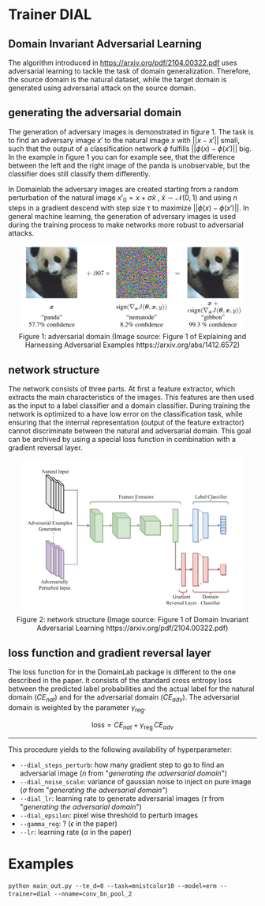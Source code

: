 # Trainer DIAL
## Domain Invariant Adversarial Learning

The algorithm introduced in https://arxiv.org/pdf/2104.00322.pdf uses adversarial learning to tackle the task of domain generalization. Therefore, the source domain is the natural dataset, while the target domain is generated using adversarial attack on the source domain.


## generating the adversarial domain

The generation of adversary images is demonstrated in figure 1.
The task is to find an adversary image $x'$ to the natural image $x$ with $||x- x'||$ small, such that the output of a classification network $\phi$ fulfills $||\phi(x) - \phi(x')||$ big. In the example in figure 1 you can for example see, that the difference between the left and the right image of the panda is unobservable, but the classifier does still classify them differently.

In Domainlab the adversary images are created starting from a random perturbation of the natural image $x'_0 = x + \sigma \tilde{x}~$, $\tilde{x} \sim \mathcal{N}(0, 1)$ and using $n$ steps in a gradient descend with step size $\tau$ to maximize $||\phi(x) - \phi(x')||$. In general machine learning, the generation of adversary images is used during the training process to make networks more robust to adversarial attacks.

<div style="align: center; text-align:center;">
 <img src="figs/adv_example.png" style="width:450px;"/>
 <div class="caption">Figure 1: adversarial domain (Image source: Figure 1 of Explaining and Harnessing Adversarial Examples https://arxiv.org/abs/1412.6572) </div>
</div>

## network structure

The network consists of three parts. At first a feature extractor, which extracts the main characteristics of the images. This features are then used as the input to a label classifier and a domain classifier.
During training the network is optimized to a have low error on the classification task, while ensuring that the internal representation (output of the feature extractor) cannot discriminate between the natural and adversarial domain. This goal can be archived by using a special loss function in combination with a gradient reversal layer.

<div style="align: center; text-align:center;">
 <img src="figs/DIAL_netw.png" style="width:450px;"/>
 <div class="caption">Figure 2: network structure (Image source: Figure 1 of Domain Invariant Adversarial Learning https://arxiv.org/pdf/2104.00322.pdf) </div>
</div>


[comment]: <> (## loss function and gradient reversal layer)

[comment]: <> (The loss function of the algorithm is a combination of three terms:)


[comment]: <> (standard cross entropy loss between the predicted label probabilities and the actual label $CE_{nat}$ for the natural domain, $CE_{adv}$ for the adversarial domain)

[comment]: <> (Kullback-Leibler divergence between classifier output on the natural images and their adversarial counterparts $KL$)

[comment]: <> (standard cross-entropy loss between predicted domain probability and domain label $D_{nat}$ for the natural domain, $D_{adv}$ for the adversarial domain)

[comment]: <> (The loss functions are given by:)


[comment]: <> ($$)
[comment]: <> (DIAL_{CE} = CE_{nat} + \lambda ~ CE_{adv} - r / D_{nat} + D_{adv} / )

[comment]: <> ($$)

[comment]: <> ($$)
[comment]: <> (DIAL_{KL} = CE_{nat} + \lambda ~ KL - r / D_{nat} + D_{adv} / )
[comment]: <> ($$)


[comment]: <> (The task is to minimize the label classification loss while maximizing the classification loss for the adversarial domain. Therefore a gradient reversal layer is inserted into the network, right in front of the domain classifier. The layer leaves the input unchanged during forward propagation and reverses the gradient by multiplying it with a negative scalar during the back-propagation. This ensures that the weights in the feature extractor are actually chosen such that they maximize the domain classification loss. The parameter of the gradient reversal layer is initialized to a small value and is then gradually increased to $r$.)

## loss function and gradient reversal layer

The loss function for in the DomainLab package is different to the one described in the paper. It consists of the standard cross entropy loss between the predicted label probabilities and the actual label for the natural domain ($CE_{nat}$) and for the adversarial domain ($CE_{adv}$).
The adversarial domain is weighted by the parameter $\gamma_\text{reg}$.

$$
\text{loss} = CE_{nat} + \gamma_\text{reg}\,CE_{adv}
$$


---

This procedure yields to the following availability of hyperparameter:
- `--dial_steps_perturb`: how many gradient step to go to find an adversarial image ($n$ from "*generating the adversarial domain*")
- `--dial_noise_scale`: variance of gaussian noise to inject on pure image ($\sigma$ from "*generating the adversarial domain*")
- `--dial_lr`: learning rate to generate adversarial images ($\tau$ from "*generating the adversarial domain*")
- `--dial_epsilon`: pixel wise threshold to perturb images
- `--gamma_reg`: ? ($\epsilon$ in the paper)
- `--lr`: learning rate ($\alpha$ in the paper)

# Examples

```
python main_out.py --te_d=0 --task=mnistcolor10 --model=erm --trainer=dial --nname=conv_bn_pool_2
```
